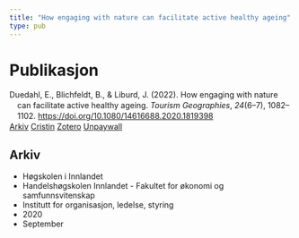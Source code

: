```yaml
---
title: "How engaging with nature can facilitate active healthy ageing"
type: pub
---
```

<h1>Publikasjon</h1>
<article id="csl-bib-container-NZD9SN68" class="csl-bib-container">
  <div class="csl-bib-body" style="line-height: 1.35; padding-left: 1em; text-indent:-1em;">
  <div class="csl-entry">Duedahl, E., Blichfeldt, B., &amp; Liburd, J. (2022). How engaging with nature can facilitate active healthy ageing. <i>Tourism Geographies</i>, <i>24</i>(6&#x2013;7), 1082&#x2013;1102. <a href="https://doi.org/10.1080/14616688.2020.1819398">https://doi.org/10.1080/14616688.2020.1819398</a></div>
</div>
  <div class="csl-bib-buttons">
    <a href="#taxonomy-article-NZD9SN68" class="csl-bib-button">Arkiv</a>
    <a href="https://app.cristin.no/results/show.jsf?id=1829061" alt="Cristin URL" class="csl-bib-button">Cristin</a>
    <a href="http://zotero.org/groups/5022929/items/NZD9SN68" alt="Zotero URL" class="csl-bib-button">Zotero</a>
    <a href="https://www.tandfonline.com/doi/pdf/10.1080/14616688.2020.1819398?needAccess=true" class="csl-bib-button">Unpaywall</a>
  </div>
  <div id="csl-bib-meta-container-NZD9SN68"></div>
</article>
<div id="csl-bib-meta-NZD9SN68" class="csl-bib-meta">
  <article id="taxonomy-article-NZD9SN68" class="taxonomy-article">
    <h1>Arkiv</h1>
    <ul>
      <li>Høgskolen i Innlandet</li>
      <li>Handelshøgskolen Innlandet - Fakultet for økonomi og samfunnsvitenskap</li>
      <li>Institutt for organisasjon, ledelse, styring</li>
      <li>2020</li>
      <li>September</li>
    </ul>
  </article>
</div>
